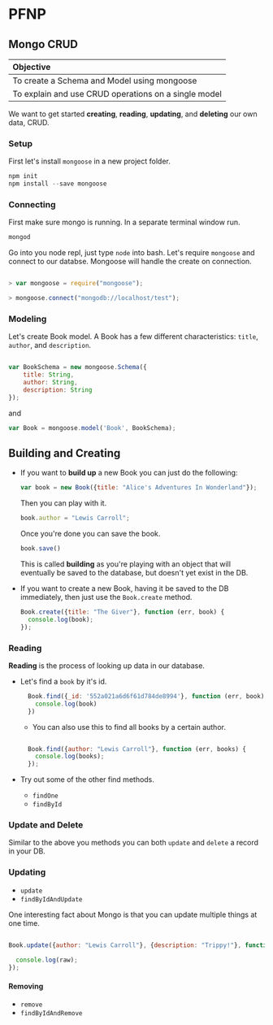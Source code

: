 # PFNP
## Mongo CRUD


| Objective |
| :--- |
| To create a Schema and Model using mongoose |
| To explain and use CRUD operations on a single model | 


We want to get started **creating**, **reading**, **updating**, and **deleting** our own data, CRUD.

### Setup

First let's install `mongoose` in a new project folder.

```javascript
npm init
npm install --save mongoose
```

### Connecting

First make sure mongo is running. In a separate terminal window run.

```bash
mongod
```

Go into you node repl, just type `node` into bash. Let's require `mongoose` and connect to our databse. Mongoose will handle the create on connection.


```javascript

> var mongoose = require("mongoose");

> mongoose.connect("mongodb://localhost/test");

```

### Modeling

Let's create Book model. A Book has a few different characteristics: `title`, `author`,  and `description`.


```javascript

var BookSchema = new mongoose.Schema({
    title: String,
    author: String,
    description: String
});
```

and 

```javascript
var Book = mongoose.model('Book', BookSchema);

```


## Building and Creating

* If you want to **build up** a new Book you can just do the following:

  ```javascript
  var book = new Book({title: "Alice's Adventures In Wonderland"});
  ```

  Then you can play with it.

  ```javascript
  book.author = "Lewis Carroll";
  ```

  Once you're done you can save the book.

  ```javascript
  book.save()
  ```

  This is called **building** as you're playing with an object that will eventually be saved to the database, but doesn't yet exist in the DB.

* If you want to create a new Book, having it be saved to the DB immediately, then just use the `Book.create` method.


  ```javascript
  Book.create({title: "The Giver"}, function (err, book) {
    console.log(book);
  });

  ```

### Reading

**Reading** is the process of looking up data in our database.


* Let's find a `book` by it's id. 

  ```javascript
    Book.find({_id: '552a021a6d6f61d784de8994'}, function (err, book) {
      console.log(book)
    })
  ```

  * You can also use this to find all books by a certain author.

  ```javascript

    Book.find({author: "Lewis Carroll"}, function (err, books) {
      console.log(books);
    });
  ```

* Try out some of the other find methods.
  * `findOne`
  * `findById`

### Update and Delete

Similar to the above you methods you can both `update` and `delete` a record in your DB.

### Updating

* `update`
* `findByIdAndUpdate`


One interesting fact about Mongo is that you can update multiple things at one time.

```javascript

Book.update({author: "Lewis Carroll"}, {description: "Trippy!"}, function (err, numAffected, raw) {
  
  console.log(raw);
});

```

#### Removing

* `remove`
* `findByIdAndRemove`

























